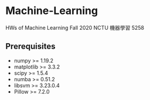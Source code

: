 # Machine-Learning
HWs of Machine Learning Fall 2020 NCTU 機器學習 5258

## Prerequisites
* numpy >= 1.19.2
* matplotlib >= 3.3.2
* scipy >= 1.5.4
* numba >= 0.51.2
* libsvm >= 3.23.0.4
* Pillow >= 7.2.0